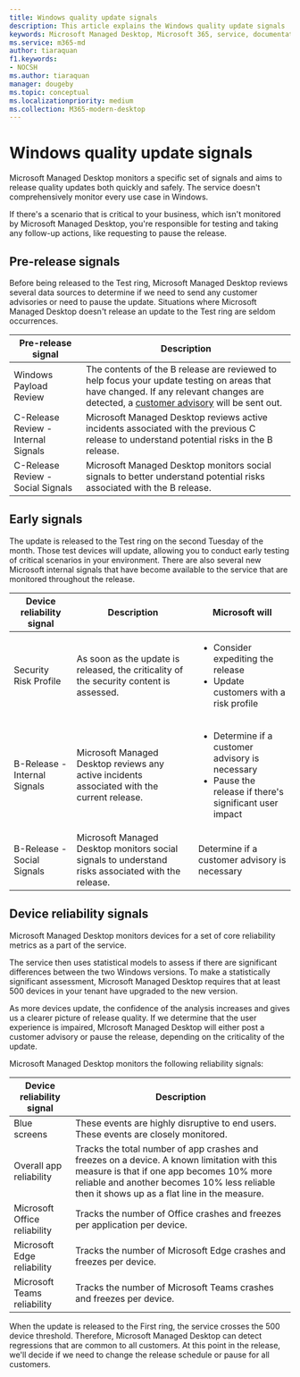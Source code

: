 ```yaml
---
title: Windows quality update signals
description: This article explains the Windows quality update signals
keywords: Microsoft Managed Desktop, Microsoft 365, service, documentation
ms.service: m365-md
author: tiaraquan
f1.keywords:
- NOCSH
ms.author: tiaraquan
manager: dougeby
ms.topic: conceptual
ms.localizationpriority: medium
ms.collection: M365-modern-desktop
---
```


# Windows quality update signals

Microsoft Managed Desktop monitors a specific set of signals and aims to release quality updates both quickly and safely. The service doesn't comprehensively monitor every use case in Windows.

If there's a scenario that is critical to your business, which isn't monitored by Microsoft Managed Desktop, you're responsible for testing and taking any follow-up actions, like requesting to pause the release.

## Pre-release signals

Before being released to the Test ring, Microsoft Managed Desktop reviews several data sources to determine if we need to send any customer advisories or need to pause the update. Situations where Microsoft Managed Desktop doesn't release an update to the Test ring are seldom occurrences.

| Pre-release signal | Description |
| ----- | ----- |
| Windows Payload Review | The contents of the B release are reviewed to help focus your update testing on areas that have changed. If any relevant changes are detected, a [customer advisory](../operate/update-communications.md#communications-during-release) will be sent out. |
| C-Release Review - Internal Signals | Microsoft Managed Desktop reviews active incidents associated with the previous C release to understand potential risks in the B release. |
| C-Release Review - Social Signals | Microsoft Managed Desktop monitors social signals to better understand potential risks associated with the B release. |

## Early signals

The update is released to the Test ring on the second Tuesday of the month. Those test devices will update, allowing you to conduct early testing of critical scenarios in your environment. There are also several new Microsoft internal signals that have become available to the service that are monitored throughout the release.

| Device reliability signal | Description | Microsoft will |
| ----- | ----- | ----- |
| Security Risk Profile | As soon as the update is released, the criticality of the security content is assessed. | <ul><li>Consider expediting the release</li><li>Update customers with a risk profile</li></ul>
| B-Release - Internal Signals | Microsoft Managed Desktop reviews any active incidents associated with the current release. | <ul><li>Determine if a customer advisory is necessary</li><li>Pause the release if there's significant user impact</li></ul> |
| B-Release - Social Signals | Microsoft Managed Desktop monitors social signals to understand risks associated with the release. | Determine if a customer advisory is necessary |

## Device reliability signals

Microsoft Managed Desktop monitors devices for a set of core reliability metrics as a part of the service.

The service then uses statistical models to assess if there are significant differences between the two Windows versions. To make a statistically significant assessment, Microsoft Managed Desktop requires that at least 500 devices in your tenant have upgraded to the new version.

As more devices update, the confidence of the analysis increases and gives us a clearer picture of release quality. If we determine that the user experience is impaired, MIcrosoft Managed Desktop will either post a customer advisory or pause the release, depending on the criticality of the update.

Microsoft Managed Desktop monitors the following reliability signals:

| Device reliability signal | Description |
| ----- | ----- |
| Blue screens | These events are highly disruptive to end users. These events are closely monitored. |
| Overall app reliability | Tracks the total number of app crashes and freezes on a device. A known limitation with this measure is that if one app becomes 10% more reliable and another becomes 10% less reliable then it shows up as a flat line in the measure. |
| Microsoft Office reliability | Tracks the number of Office crashes and freezes per application per device. |
| Microsoft Edge reliability | Tracks the number of Microsoft Edge crashes and freezes per device. |
| Microsoft Teams reliability | Tracks the number of Microsoft Teams crashes and freezes per device. |

When the update is released to the First ring, the service crosses the 500 device threshold. Therefore, Microsoft Managed Desktop can detect regressions that are common to all customers. At this point in the release, we'll decide if we need to change the release schedule or pause for all customers.
